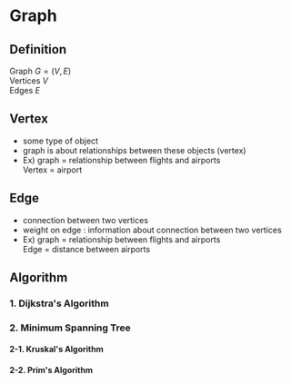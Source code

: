 # Graph
## Definition
Graph $G=(V,E)$<br>
Vertices $V$<br>Edges $E$
## Vertex
- some type of object
- graph is about relationships between these objects (vertex)
- Ex) graph = relationship between flights and airports<br>
    Vertex = airport
## Edge
- connection between two vertices
- weight on edge : information about connection between two vertices
- Ex) graph = relationship between flights and airports<br>
    Edge = distance between airports
## Algorithm
### 1. Dijkstra's Algorithm
### 2. Minimum Spanning Tree
#### 2-1. Kruskal's Algorithm
#### 2-2. Prim's Algorithm
